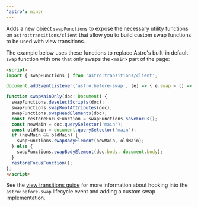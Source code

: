 ```yaml
---
'astro': minor
---
```


Adds a new object `swapFunctions` to expose the necessary utility functions on `astro:transitions/client` that allow you to build custom swap functions to be used with view transitions.

The example below uses these functions to replace Astro's built-in default `swap` function with one that only swaps the `<main>` part of the page:

```html
<script>
import { swapFunctions } from 'astro:transitions/client';

document.addEventListener('astro:before-swap', (e) => { e.swap = () => swapMainOnly(e.newDocument) });

function swapMainOnly(doc: Document) {
  swapFunctions.deselectScripts(doc);
  swapFunctions.swapRootAttributes(doc);
  swapFunctions.swapHeadElements(doc);
  const restoreFocusFunction = swapFunctions.saveFocus();
  const newMain = doc.querySelector('main');
  const oldMain = document.querySelector('main');
  if (newMain && oldMain) {
    swapFunctions.swapBodyElement(newMain, oldMain);
  } else {
    swapFunctions.swapBodyElement(doc.body, document.body);
  }
  restoreFocusFunction();
};
</script>
```

See the [view transitions guide](https://docs.astro.build/en/guides/view-transitions/#astrobefore-swap) for more information about hooking into the `astro:before-swap` lifecycle event and adding a custom swap implementation.
